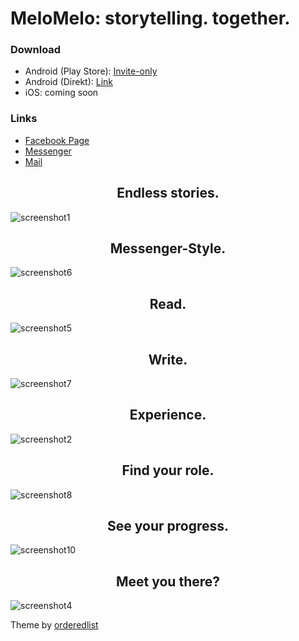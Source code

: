 # MeloMelo: storytelling. together.

### Download
* Android (Play Store): [Invite-only](http://the.melomelo.app/android/join)
* Android (Direkt): [Link](http://the.melomelo.app/android/apk)
* iOS: coming soon

### Links
* [Facebook Page](https://www.facebook.com/app.melomelo/)
* [Messenger](https://www.m.me/app.melomelo)
* [Mail](mail@melomelo.app)


<h2 style="text-align: center;" >Endless stories.</h2>

![screenshot1](https://github.com/dreiklangdev/MeloMelo-Page/raw/master/img/screen1_framed.png "Screenshot1")

<h2 style="text-align: center;" >Messenger-Style.</h2>

![screenshot6](https://github.com/dreiklangdev/MeloMelo-Page/raw/master/img/screen6_framed.png?2 "Screenshot6")

<h2 style="text-align: center;" >Read.</h2>

![screenshot5](https://github.com/dreiklangdev/MeloMelo-Page/raw/master/img/screen5_framed.png "Screenshot5")

<h2 style="text-align: center;" >Write.</h2>

![screenshot7](https://github.com/dreiklangdev/MeloMelo-Page/raw/master/img/screen7_framed.png "Screenshot7")

<h2 style="text-align: center;" >Experience.</h2>

![screenshot2](https://github.com/dreiklangdev/MeloMelo-Page/raw/master/img/screen2_framed.png "Screenshot2")

<h2 style="text-align: center;" >Find your role.</h2>

![screenshot8](https://github.com/dreiklangdev/MeloMelo-Page/raw/master/img/screen8_framed.png "Screenshot8")

<h2 style="text-align: center;" >See your progress.</h2>

![screenshot10](https://github.com/dreiklangdev/MeloMelo-Page/raw/master/img/screen10_framed.png "Screenshot10")

<h2 style="text-align: center;" >Meet you there?</h2>

![screenshot4](https://github.com/dreiklangdev/MeloMelo-Page/raw/master/img/screen4_framed.png "Screenshot4")

Theme by [orderedlist](https://github.com/orderedlist)
